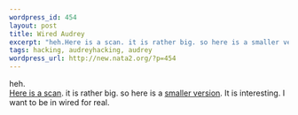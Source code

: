 ```yaml
--- 
wordpress_id: 454
layout: post
title: Wired Audrey
excerpt: "heh.Here is a scan. it is rather big. so here is a smaller version. It is interesting. I want to be in wired for real. "
tags: hacking, audreyhacking, audrey
wordpress_url: http://new.nata2.org/?p=454
---
```

heh.<br/><a href="http://nata2.info/?path=pictures%2FIncoming&img=audrey_wired.jpg">Here is a scan</a>. it is rather big. so here is a <a href="http://audreyhacking.com/images/audrey_wired_small.jpg">smaller version</a>. It is interesting. I want to be in wired for real. 
